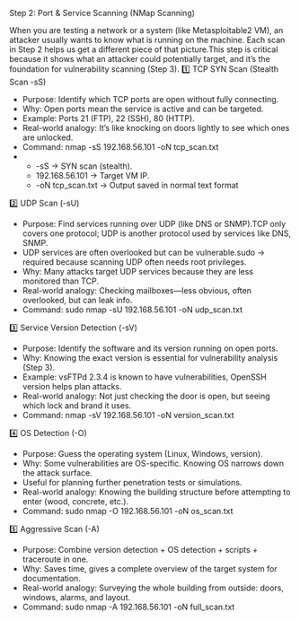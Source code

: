 Step 2: Port & Service Scanning (NMap Scanning)

When you are testing a network or a system (like Metasploitable2 VM), an attacker usually wants to know what is running on the machine. Each scan in Step 2 helps us get a different piece of that picture.This step is critical because it shows what an attacker could potentially target, and it’s the foundation for vulnerability scanning (Step 3).
1️⃣ TCP SYN Scan (Stealth Scan -sS)
  -  Purpose: Identify which TCP ports are open without fully connecting.
  -  Why: Open ports mean the service is active and can be targeted.
  -  Example: Ports 21 (FTP), 22 (SSH), 80 (HTTP).
  -  Real-world analogy: It’s like knocking on doors lightly to see which ones are unlocked.
  -  Command: nmap -sS 192.168.56.101 -oN tcp_scan.txt
  -  - -sS → SYN scan (stealth).
     - 192.168.56.101 → Target VM IP.
     - -oN tcp_scan.txt → Output saved in normal text format

2️⃣ UDP Scan (-sU)
  -  Purpose: Find services running over UDP (like DNS or SNMP).TCP only covers one protocol; UDP is another protocol used by services like DNS, SNMP.
  -  UDP services are often overlooked but can be vulnerable.sudo → required because scanning UDP often needs root privileges.
  -  Why: Many attacks target UDP services because they are less monitored than TCP.
  -  Real-world analogy: Checking mailboxes—less obvious, often overlooked, but can leak info.
  -  Command: sudo nmap -sU 192.168.56.101 -oN udp_scan.txt

3️⃣ Service Version Detection (-sV)
  - Purpose: Identify the software and its version running on open ports.
  - Why: Knowing the exact version is essential for vulnerability analysis (Step 3).
  - Example: vsFTPd 2.3.4 is known to have vulnerabilities, OpenSSH version helps plan attacks.
  - Real-world analogy: Not just checking the door is open, but seeing which lock and brand it uses.
  - Command: nmap -sV 192.168.56.101 -oN version_scan.txt

4️⃣ OS Detection (-O)
  -  Purpose: Guess the operating system (Linux, Windows, version).
  -  Why: Some vulnerabilities are OS-specific. Knowing OS narrows down the attack surface.
  -  Useful for planning further penetration tests or simulations.
  -  Real-world analogy: Knowing the building structure before attempting to enter (wood, concrete, etc.).
  -  Command: sudo nmap -O 192.168.56.101 -oN os_scan.txt

5️⃣ Aggressive Scan (-A)
  - Purpose: Combine version detection + OS detection + scripts + traceroute in one.
  - Why: Saves time, gives a complete overview of the target system for documentation.
  - Real-world analogy: Surveying the whole building from outside: doors, windows, alarms, and layout.
  - Command: sudo nmap -A 192.168.56.101 -oN full_scan.txt
